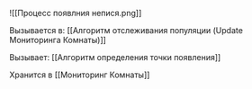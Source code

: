 ![[Процесс появлния непися.png]]


Вызывается в:
[[Алгоритм отслеживания популяции (Update Мониторинга Комнаты)]]

Вызывает:
[[Алгоритм определения точки появления]]

Хранится в [[Мониторинг Комнаты]]
